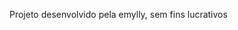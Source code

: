 <!DOCTYPE html>
<html lang="pt-br">
<head>
    <meta charset="UTF-8">
    <meta name="viewport" content="width=device-width, initial-scale=1.0">
    <link rel="stylesheet" href="assets/style.css">
    <title>Flashcard</title>
</head>
<body>
    <main>
        <section id="container">
            <!-- <article class="cartao">
                <div class="cartao__conteudo">
                    <h3>Programação</h3>
                    <div class="cartao__conteudo__pergunta">
                        <p>O como se diz feliz em inglês ?</p>
                    </div>
                    <div class="cartao__conteudo__resposta">
                        <p>O feliz em inglês seria happy </p>
                    </div>
                </div>
            </article> -->
        </section>
    </main>
    <footer>
        <p>Projeto desenvolvido pela emylly, sem fins lucrativos</p>
    </footer>
    <script src="app.js"></script>
    <script src="perguntas.js"></script>
</body>
</html>
